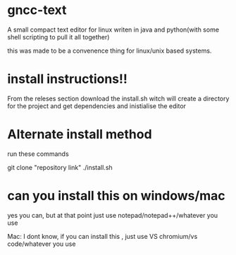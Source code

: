 # gncc-text

A small compact text editor for linux writen in java and python(with some shell scripting to pull it all together)

this was made to be a convenence thing for linux/unix based systems.


# install instructions!!

From the releses section download the install.sh
witch will create a directory for the project and get dependencies and inistialise the editor

# Alternate install method

run these commands

git clone "repository link"
./install.sh

# can you install this on windows/mac

yes you can, but at that point just use notepad/notepad++/whatever you use


Mac: I dont know, if you can install this , just use VS chromium/vs code/whatever you use
